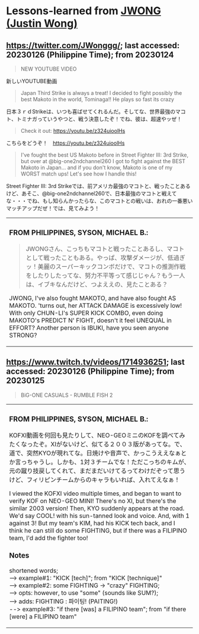 # Lessons-learned from [JWONG (Justin Wong)](https://twitter.com/JWonggg?ref_src=twsrc%5Egoogle%7Ctwcamp%5Eserp%7Ctwgr%5Eauthor)

## https://twitter.com/JWonggg/; last accessed: 20230126 (Philippine Time); from 20230124

> NEW YOUTUBE VIDEO

新しいYOUTUBE動画

> Japan Third Strike is always a treat! I decided to fight possibly the best Makoto in the world, Tominaga!!  He plays so fast its crazy

日本３ｒｄStrikeは、いつも喜ばせてくれるんだ。そしてな、世界最強のマコト、トミナガっていうやつと、戦う決意したぞ！でね、彼は、超速やッぜ！

> Check it out: https://youtu.be/z324uioolHs

こちらをどうぞ！　https://youtu.be/z324uioolHs

> I've fought the best US Makoto before in Street Fighter III: 3rd Strike, but over at @big-one2ndchannel260 I got to fight against the BEST Makoto in Japan... and if you don't know, Makoto is one of my WORST match ups! Let's see how I handle this!

Street Fighter III: 3rd Strikeでは、前アメリカ最強のマコトと、戦ったことあるけど、あそこ、@big-one2ndchannel260で、日本最強のマコトと戦えてな・・・でね、もし知らんかったらな、このマコトとの戦いは、おれの一番悪いマッチアップだぜ！では、見てみよう！

<table>
 <tr><td>
   
### FROM PHILIPPINES, SYSON, MICHAEL B.:
  
> JWONGさん、こっちもマコトと戦ったことあるし、マコトとして戦ったこともある。やっぱ、攻撃ダメージが、低過ぎッ！美麗のスーパーキックコンボだけで、マコトの推測作戦をしたりしたってな、努力不平等って感じじゃん？もう一人は、イブキなんだけど、つよええの、見たことある？

JWONG, I've also fought MAKOTO, and have also fought AS MAKOTO. 'turns out, her ATTACK DAMAGE is excessively low! With only CHUN-LI's SUPER KICK COMBO, even doing MAKOTO's PREDICT N' FIGHT, doesn't it feel UNEQUAL in EFFORT? Another person is IBUKI, have you seen anyone STRONG?  

   </td></tr>
</table>


## https://www.twitch.tv/videos/1714936251; last accessed: 20230126 (Philippine Time); from 20230125

> BiG-ONE CASUALS - RUMBLE FISH 2

<table>
 <tr><td>
 
### FROM PHILIPPINES, SYSON, MICHAEL B.:
  

KOFXI動画を何回も見たりして、NEO-GEOミニのKOFを調べてみたくなったぞ。XIがないけど、似てる２００３版があってな。で、道で、突然KYOが現れてな。日焼けや音声で、かっこうええなぁとか言っちゃうし。しかも、1対３チームでな！ただこっちのキムが、元の蹴り技戻してくれて、まだまだいけてるってわけだぞって思うけど、フィリピンチームからのキャラもいれば、入れてえなぁ！

I viewed the KOFXI video multiple times, and began to want to verify KOF on NEO-GEO MINI! There's no XI, but there's the similar 2003 version! Then, KYO suddenly appears at the road. We'd say COOL! with his sun-tanned look and voice. And, with 1 against 3! But my team's KIM, had his KICK tech back, and I think he can still do some FIGHTING, but if there was a FILIPINO team, I'd add the fighter too!

### Notes

shortened words;<br/>
--> example#1: "KICK [tech]"; from "KICK [technique]"<br/>
--> example#2: some FIGHTING -> "crazy" FIGHTING;<br/>
--> opts: however, to use "some" (sounds like SUM?);<br/>
--> adds: FIGHTING : 파이팅! (PAITING!)<br/>
--> example#3: "if there [was] a FILIPINO team"; from "if there [were] a FILIPINO team"

  </td></tr>
</table>
  
  </td></tr>
</table>

